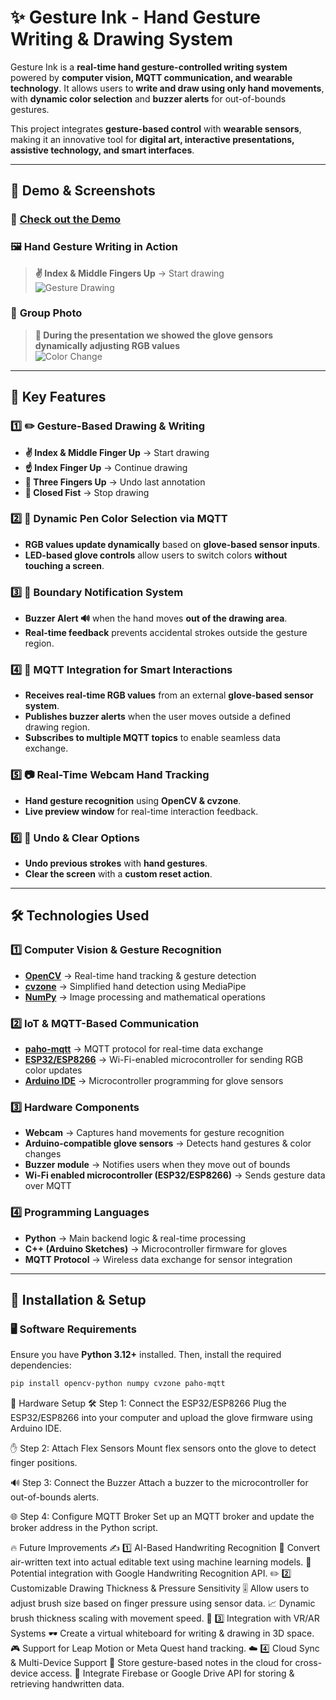 # ✨ Gesture Ink - Hand Gesture Writing & Drawing System  

Gesture Ink is a **real-time hand gesture-controlled writing system** powered by **computer vision, MQTT communication, and wearable technology**. It allows users to **write and draw using only hand movements**, with **dynamic color selection** and **buzzer alerts** for out-of-bounds gestures.  

This project integrates **gesture-based control** with **wearable sensors**, making it an innovative tool for **digital art, interactive presentations, assistive technology, and smart interfaces**.  

---

## 📸 Demo & Screenshots  

### 🎥 **[Check out the Demo](https://youtu.be/lAq6rWafrmU)**  

### 🖼️ **Hand Gesture Writing in Action**  
> **✌️ Index & Middle Fingers Up** → Start drawing  
![Gesture Drawing](https://github.com/user-attachments/assets/432637c5-4906-4aa1-b9c5-b3850cd591fe)

### 🎨 **Group Photo**  
> **🧤 During the presentation we showed the glove gensors dynamically adjusting RGB values**  
![Color Change](https://github.com/user-attachments/assets/93cde095-60f9-4f15-bd4d-9df8ed427bb9)  

---

## 🚀 Key Features  

### **1️⃣ ✏️ Gesture-Based Drawing & Writing**  
- **✌️ Index & Middle Finger Up** → Start drawing  
- **☝️ Index Finger Up** → Continue drawing  
- **🤟 Three Fingers Up** → Undo last annotation  
- **🛑 Closed Fist** → Stop drawing  

### **2️⃣ 🌈 Dynamic Pen Color Selection via MQTT**  
- **RGB values update dynamically** based on **glove-based sensor inputs**.  
- **LED-based glove controls** allow users to switch colors **without touching a screen**.  

### **3️⃣ 🎯 Boundary Notification System**  
- **Buzzer Alert 🔊** when the hand moves **out of the drawing area**.  
- **Real-time feedback** prevents accidental strokes outside the gesture region.  

### **4️⃣ 📡 MQTT Integration for Smart Interactions**  
- **Receives real-time RGB values** from an external **glove-based sensor system**.  
- **Publishes buzzer alerts** when the user moves outside a defined drawing region.  
- **Subscribes to multiple MQTT topics** to enable seamless data exchange.  

### **5️⃣ 📷 Real-Time Webcam Hand Tracking**  
- **Hand gesture recognition** using **OpenCV & cvzone**.  
- **Live preview window** for real-time interaction feedback.  

### **6️⃣ 🔄 Undo & Clear Options**  
- **Undo previous strokes** with **hand gestures**.  
- **Clear the screen** with a **custom reset action**.  

---

## 🛠️ Technologies Used  

### **1️⃣ Computer Vision & Gesture Recognition**  
- **[OpenCV](https://opencv.org/)** → Real-time hand tracking & gesture detection  
- **[cvzone](https://github.com/cvzone/cvzone)** → Simplified hand detection using MediaPipe  
- **[NumPy](https://numpy.org/)** → Image processing and mathematical operations  

### **2️⃣ IoT & MQTT-Based Communication**  
- **[paho-mqtt](https://www.eclipse.org/paho/)** → MQTT protocol for real-time data exchange  
- **[ESP32/ESP8266](https://www.espressif.com/)** → Wi-Fi-enabled microcontroller for sending RGB color updates  
- **[Arduino IDE](https://www.arduino.cc/en/software)** → Microcontroller programming for glove sensors  

### **3️⃣ Hardware Components**  
- **Webcam** → Captures hand movements for gesture recognition  
- **Arduino-compatible glove sensors** → Detects hand gestures & color changes  
- **Buzzer module** → Notifies users when they move out of bounds  
- **Wi-Fi enabled microcontroller (ESP32/ESP8266)** → Sends gesture data over MQTT  

### **4️⃣ Programming Languages**  
- **Python** → Main backend logic & real-time processing  
- **C++ (Arduino Sketches)** → Microcontroller firmware for gloves  
- **MQTT Protocol** → Wireless data exchange for sensor integration  

---

## 📃 Installation & Setup  

### **🖥️ Software Requirements**  
Ensure you have **Python 3.12+** installed. Then, install the required dependencies:  

```bash
pip install opencv-python numpy cvzone paho-mqtt
```

🔌 Hardware Setup
🛠️ Step 1: Connect the ESP32/ESP8266
Plug the ESP32/ESP8266 into your computer and upload the glove firmware using Arduino IDE.

✋ Step 2: Attach Flex Sensors
Mount flex sensors onto the glove to detect finger positions.

🔊 Step 3: Connect the Buzzer
Attach a buzzer to the microcontroller for out-of-bounds alerts.

🌐 Step 4: Configure MQTT Broker
Set up an MQTT broker and update the broker address in the Python script.

🔥 Future Improvements
✍️ 1️⃣ AI-Based Handwriting Recognition
🧠 Convert air-written text into actual editable text using machine learning models.
🔗 Potential integration with Google Handwriting Recognition API.
✏️ 2️⃣ Customizable Drawing Thickness & Pressure Sensitivity
🎚️ Allow users to adjust brush size based on finger pressure using sensor data.
📈 Dynamic brush thickness scaling with movement speed.
🎨 3️⃣ Integration with VR/AR Systems
🕶️ Create a virtual whiteboard for writing & drawing in 3D space.
🎮 Support for Leap Motion or Meta Quest hand tracking.
☁️ 4️⃣ Cloud Sync & Multi-Device Support
💾 Store gesture-based notes in the cloud for cross-device access.
🔗 Integrate Firebase or Google Drive API for storing & retrieving handwritten data.
